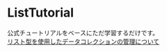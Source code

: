 # ListTutorial
公式チュートリアルをベースにただ学習するだけです。  
[リスト型を使用したデータコレクションの管理について](https://docs.microsoft.com/ja-jp/dotnet/csharp/tour-of-csharp/tutorials/arrays-and-collections)
